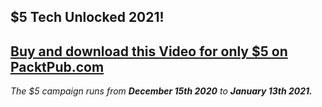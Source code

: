 ## $5 Tech Unlocked 2021!
[Buy and download this Video for only $5 on PacktPub.com](https://www.packtpub.com/product/firebase-for-android-development-video/9781789132625)
-----
*The $5 campaign         runs from __December 15th 2020__ to __January 13th 2021.__*

